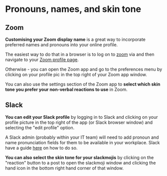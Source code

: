 # Pronouns, names, and skin tone

## Zoom

**Customising your Zoom display name** is a great way to incorporate preferred names and pronouns into your online profile. 

The easiest way to do that in a browser is to log on to [zoom](https://zoom.us/) via and then navigate to your [Zoom profile page](https://zoom.us/profile).

Otherwise - you can open the Zoom app and go to the preferences menu by clicking on your profile pic in the top right of your Zoom app window.

You can also use the settings section of the Zoom app to **select which skin tone you prefer your non-verbal reactions to use** in Zoom.

## Slack

**You can edit your Slack profile** by logging in to Slack and clicking on your profile picture in the top right of the app (or Slack browser window) and selecting the "edit profile" option. 

A Slack admin (probably within your IT team) will need to add pronoun and name pronunciation fields for them to be available in your workplace. Slack have a guide [here](https://slack.com/intl/en-gb/help/articles/212281478-Customise-member-profiles) on how to do so.

**You can also select the skin tone for your slackmojis** by clicking on the "reaction" button to a post to open the slackmoji window and clicking the hand icon in the bottom right hand corner of that window.
